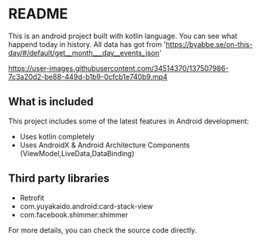 
# README

This is an android project built with kotlin language. You can see what happend today in history. All
data has got from 'https://byabbe.se/on-this-day/#/default/get__month___day__events_json'


https://user-images.githubusercontent.com/34514370/137507986-7c3a20d2-be88-449d-b1b9-0cfcb1e740b9.mp4




## What is included

This project includes some of the latest features in Android development:

- Uses kotlin completely
- Uses AndroidX & Android Architecture Components (ViewModel,LiveData,DataBinding)

## Third party libraries

- Retrofit 
- com.yuyakaido.android:card-stack-view
- com.facebook.shimmer:shimmer

For more details, you can check the source code directly.


